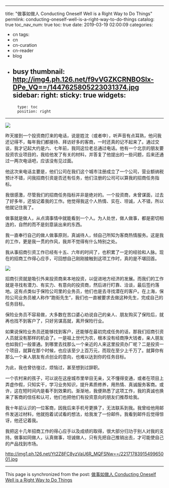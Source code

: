 
---
title: "做事如做人 Conducting Oneself Well is a  Right Way to Do Things"
permlink: conducting-oneself-well-is-a-right-way-to-do-things
catalog: true
toc_nav_num: true
toc: true
date: 2019-03-19 02:00:09
categories:
- cn
tags:
- cn
- cn-curation
- cn-reader
- blog
- busy
thumbnail: http://img4.ph.126.net/f9vVGZKCRNBOSIx-DPe_VQ==/1447625805223031374.jpg
sidebar:
    right:
        sticky: true
widgets:
    -
        type: toc
        position: right
---


![](http://img4.ph.126.net/f9vVGZKCRNBOSIx-DPe_VQ==/1447625805223031374.jpg)

昨天接到一个投资商打来的电话，说是姓沈（或者申），听声音有点耳熟，他问我还记得不，每年我们都接待、拜访好多的客商，一时还真的记不起来了。通过交谈，我才记起大约是六、七年前，我同这位老总通过电话。他有一个北京的朋友要投资农业项目的，我给他发了有关的材料，并答复了他提出的一些问题，后来还通过一两次电话吧，应该没有见过面。

他这次来电话主要是，他们公司在我们这个城市注册成立了一个公司，营业额纳税预计不错，问我招商引资是否还有任务，他们注册的公司可以算我的招商任务指标。

我很感激，尽管我们的招商任务指标并非是绝对的。一个投资商，未曾谋面，过去了好多年，还惦记着我的工作。他觉得我这个人热情、实在、坦诚，人不错，所以他就记住我了。

做事就是做人，从点滴事情中就能看到一个人。为人处世，做人做事，都是密切相连的，自然的而不是刻意装出来的东西。

我一直奉行自己的做人做事原则，真诚待人，倾自己所知为客商热情服务。这是我的工作，更是我一贯的作风，我并不觉得有什么特别之处。

我从事招商引资工作已经有十五、六年的时间了，也积累了一定的经验和人脉。现在的招商工作得心应手，可回想自己刚刚接触到这项工作时，真的是不堪回首。

![](http://img1.ph.126.net/JeWFFdouK_Br6vksysQRFg==/2053359955104523151.jpg)

招商引资就是吸引外来投资商来本地投资，以促进地方经济的发展。而我们的工作就是寻找有潜力、有实力、有意向的投资商，然后进行盯靠、洽谈，最后签约落地。这有点类似于保险公司里的业务员，他们也是去寻找潜在的客户。在上海，保险公司业务员被人称作“跑街先生”，我们也一直被要求去做这种先生，完成自己的任务目标。

保险业务员不容易做，大多数在苦口婆心劝说自己的亲人、朋友购买了保险后，就再也找不到客户了，只好另谋高就，离开保险行业。

如果说保险业务员还能够找到客户，还能够在最初完成任务的话，那我们招商引资人员就没有那样的机会了。一是祖上世代为农，根本没有经商挣大钱者，亲人朋友也如我们一般普通。到哪里去找那么一个亲近的人来这里投资办厂呢？二是投资一个项目，就算在那个时候，也应该至少上百万元，而现在至少上千万了。就算你有那么一个亲人朋友有点创业的意向，也难以达到你的任务目标。

为此，我也曾彷徨过，烦恼过，甚至想到过辞职。

一个农村来的孩子，可以说在这座城市里举目无亲，又不懂得变通，或者在项目上弄虚作假，只知实干，学习业务知识，提升素质修养，用热情、真诚服务客商。或许，这在短时间内是看不到效果的。渐渐地，我便熟悉了这项工作，我的真诚也换来了客商的信任和认可，他们也把他们有投资意向的朋友们推荐给我。

我十年前认识的一位客商，因我后来手机号更换了，无法联系到我。我曾给他用邮件发送过材料，他就抱着试试看的想法，给我发了一份邮件。我看到邮件后觉得惊讶，他还记着我。

我把这十几年招商工作的得心应手以及成绩的取得，很大部分归功于别人对我的支持。做事如同做人，认真做事，坦诚做人，只有先把自己推销出去，才可能使自己的产品找到市场。

http://img1.ph.126.net/Yt2Z8FC8yzVaU6R_MQFSNw==/2217178391549965001.jpg

- - -

This page is synchronized from the post: [做事如做人 Conducting Oneself Well is a  Right Way to Do Things](https://steemit.com/@bring/conducting-oneself-well-is-a-right-way-to-do-things)
